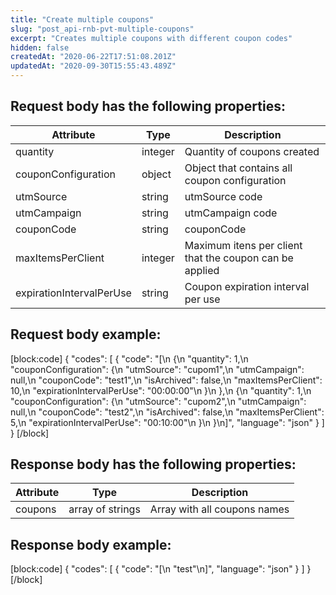```yaml
---
title: "Create multiple coupons"
slug: "post_api-rnb-pvt-multiple-coupons"
excerpt: "Creates multiple coupons with different coupon codes"
hidden: false
createdAt: "2020-06-22T17:51:08.201Z"
updatedAt: "2020-09-30T15:55:43.489Z"
---
```

## Request body has the following properties:

| Attribute                | Type    | Description                                             |
| ------------------------ | ------- | ------------------------------------------------------- |
| quantity                 | integer | Quantity of coupons created                             |
| couponConfiguration      | object  | Object that contains all coupon configuration           |
| utmSource                | string  | utmSource code                                          |
| utmCampaign              | string  | utmCampaign code                                        |
| couponCode               | string  | couponCode                                              |
| maxItemsPerClient        | integer | Maximum itens per client that the coupon can be applied |
| expirationIntervalPerUse | string  | Coupon expiration interval per use                     |

## Request body example:

[block:code]
{
  "codes": [
    {
      "code": "[\n    {\n        \"quantity\": 1,\n        \"couponConfiguration\": {\n            \"utmSource\": \"cupom1\",\n            \"utmCampaign\": null,\n            \"couponCode\": \"test1\",\n            \"isArchived\": false,\n            \"maxItemsPerClient\": 10,\n            \"expirationIntervalPerUse\": \"00:00:00\"\n        }\n    },\n    {\n        \"quantity\": 1,\n        \"couponConfiguration\": {\n            \"utmSource\": \"cupom2\",\n            \"utmCampaign\": null,\n            \"couponCode\": \"test2\",\n            \"isArchived\": false,\n            \"maxItemsPerClient\": 5,\n            \"expirationIntervalPerUse\": \"00:10:00\"\n        }\n    }\n]",
      "language": "json"
    }
  ]
}
[/block]
## Response body has the following properties:
| Attribute                | Type    | Description                                             |
| ------------------------ | ------- | ------------------------------------------------------- |
| coupons | array of strings | Array with all coupons names                             |

## Response body example:
[block:code]
{
  "codes": [
    {
      "code": "[\n    \"test\"\n]",
      "language": "json"
    }
  ]
}
[/block]